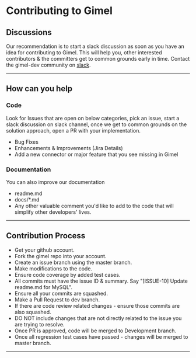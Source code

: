 
# Contributing to Gimel

## Discussions

Our recommendation is to start a slack discussion as soon as you have an idea for contributing to Gimel.
This will help you, other interested contributors & the committers get to common grounds early in time.
Contact the gimel-dev community on [slack](https://mux-dev.slack.com).

--------------------------------------------------------------------------------------------------------------------

## How can you help

### Code
Look for Issues that are open on below categories, pick an issue, start a slack discussion on slack channel, once we get to common grounds on the solution approach, open a PR with your implementation.
* Bug Fixes
* Enhancements & Improvements (Jira Details)
* Add a new connector or major feature that you see missing in Gimel

### Documentation
You can also improve our documentation
* readme.md
* docs/*.md
* Any other valuable comment you'd like to add to the code that will simplify other developers' lives.

--------------------------------------------------------------------------------------------------------------------


## Contribution Process

* Get your github account.
* Fork the gimel repo into your account.
* Create an issue branch using the master branch.
* Make modifications to the code.
* Ensure code coverage by added test cases.
* All commits must have the issue ID & summary. Say "[ISSUE-10] Update readme.md for MySQL".
* Ensure all your commits are squashed.
* Make a Pull Request to dev branch.
* If there are code review related changes - ensure those commits are also squashed.
* DO NOT include changes that are not directly related to the issue you are trying to resolve.
* Once PR is approved, code will be merged to Development branch.
* Once all regression test cases have passed - changes will be merged to master branch.

--------------------------------------------------------------------------------------------------------------------

